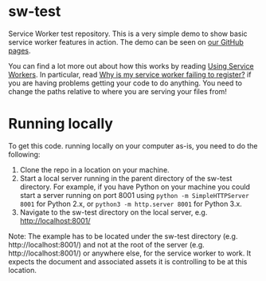# sw-test

Service Worker test repository. This is a very simple demo to show basic service worker features in action. The demo can be seen on [our GitHub pages](https://mdn.github.io/).

You can find a lot more out about how this works by reading [Using Service Workers](https://developer.mozilla.org/en-US/docs/Web/API/Service_Worker_API/Using_Service_Workers).
In particular, read [Why is my service worker failing to register?](https://developer.mozilla.org/en-US/docs/Web/API/Service_Worker_API/Using_Service_Workers#Why_is_my_service_worker_failing_to_register)
if you are having problems getting your code to do anything. You need to change the paths relative to where you are serving your files from!

# Running locally

To get this code. running locally on your computer as-is, you need to do the following:

1. Clone the repo in a location on your machine.
2. Start a local server running in the parent directory of the sw-test directory. For example, if you have Python on your machine you could start a server running on port 8001 using `python -m SimpleHTTPServer 8001` for Python 2.x, or `python3 -m http.server 8001` for Python 3.x.
3. Navigate to the sw-test directory on the local server, e.g. [http://localhost:8001/](http://localhost:8001/)

Note: The example has to be located under the sw-test directory (e.g. http://localhost:8001/) and not at the root of the server (e.g. http://localhost:8001/) or anywhere else, for the service worker to work. It expects the document and associated assets it is controlling to be at this location.
